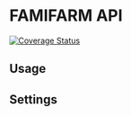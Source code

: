 # FAMIFARM API

[![Coverage Status](https://coveralls.io/repos/github/Metatavu/famifarm-api/badge.svg?branch=develop)](https://coveralls.io/github/Metatavu/famifarm-api?branch=develop)

## Usage

## Settings
